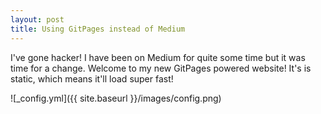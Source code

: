 ```yaml
---
layout: post
title: Using GitPages instead of Medium
---
```


I've gone hacker! I have been on Medium for quite some time but it was time for a change. Welcome to my new GitPages powered website! It's is static, which means it'll load super fast! 

![_config.yml]({{ site.baseurl }}/images/config.png)

